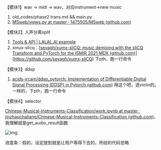 【模块1】wav -> midi -> wav，对应instrument->new music

1. old_codes/phase2 trans.md && main.py
2. [MSweb/views.py at master · 1475505/MSweb (github.com)](https://github.com/1475505/MSweb/blob/master/MS/views.py)

【模块2】人声分离split

1. [Tools & API | LALAL.AI ](https://www.lalal.ai/tools-and-api/)   [example](https://github.com/OmniSaleGmbH/lalalai/tree/master/tools/api)
2. xmux-slicq：[[sevagh/xumx-sliCQ: music demixing with the sliCQ Transform and PyTorch for the ISMIR 2021 MDX (github.com)](https://github.com/sevagh/xumx-sliCQ)](https://github.com/sevagh/xumx-sliCQ) 下pth，跑一行命令

【模块3】ddsp

1. [acids-ircam/ddsp_pytorch: Implementation of Differentiable Digital Signal Processing (DDSP) in Pytorch (github.com)](https://github.com/acids-ircam/ddsp_pytorch) 用这个吧，选violin的。一样的，下pth，跑一行命令

【模块4】selector

[Chinese-Musical-Instruments-Classification/work.ipynb at master · jinzhaochaliang/Chinese-Musical-Instruments-Classification (github.com)](https://github.com/jinzhaochaliang/Chinese-Musical-Instruments-Classification/blob/master/test_input/work.ipynb)，我理解就是get_audio_result函数



![img](http://img.070077.xyz/clip_image002.png)



进度条：假的，设定提到就是让用户等得下去的，所给的代码忽略
